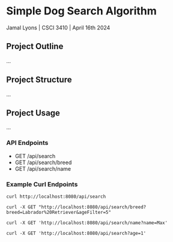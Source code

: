 # Simple Dog Search Algorithm

Jamal Lyons | CSCI 3410 | April 16th 2024

## Project Outline

...

## Project Structure

...

## Project Usage

...

### API Endpoints

- GET /api/search
- GET /api/search/breed
- GET /api/search/name

### Example Curl Endpoints

`curl http://localhost:8080/api/search`

`curl -X GET "http://localhost:8080/api/search/breed?breed=Labrador%20Retriever&ageFilter=5"`

`curl -X GET 'http://localhost:8080/api/search/name?name=Max'`

`curl -X GET 'http://localhost:8080/api/search?age=1'`